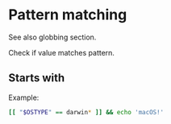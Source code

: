 # Pattern matching

See also globbing section.

Check if value matches pattern.


## Starts with

Example:

```sh
[[ "$OSTYPE" == darwin* ]] && echo 'macOS!'
```
